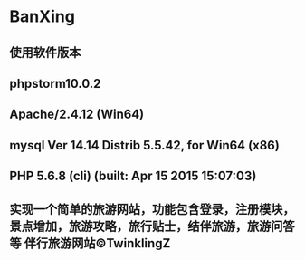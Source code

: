 # BanXing
使用软件版本
---
phpstorm10.0.2
---
Apache/2.4.12 (Win64)
-------
mysql  Ver 14.14 Distrib 5.5.42, for Win64 (x86)
----------
PHP 5.6.8 (cli) (built: Apr 15 2015 15:07:03)
----------
实现一个简单的旅游网站，功能包含登录，注册模块，景点增加，旅游攻略，旅行贴士，结伴旅游，旅游问答等
伴行旅游网站&copy;TwinklingZ
-------
